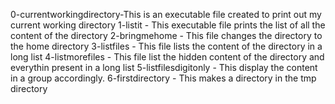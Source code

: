 0-currentworkingdirectory-This is an executable file created to print out my current working directory
1-listit - This executable file prints the list of all the content of the directory
2-bringmehome - This file changes the directory to the home directory
3-listfiles - This file lists the content of the directory in a long list
4-listmorefiles - This file list the hidden content of the directory and everythin present in a long list
5-listfilesdigitonly - This display the content in a group accordingly.
6-firstdirectory - This makes a directory in the tmp directory 
